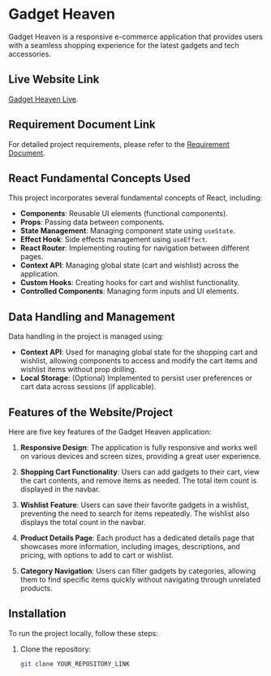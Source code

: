 # Gadget Heaven

Gadget Heaven is a responsive e-commerce application that provides users with a seamless shopping experience for the latest gadgets and tech accessories.

## Live Website Link

 [Gadget Heaven Live](https://warm-profiterole-3f8302.netlify.app/).

## Requirement Document Link

For detailed project requirements, please refer to the [Requirement Document](https://github.com/ProgrammingHero1/B10-A8-gadget-heaven/blob/main/Batch-10_Assignment-08-.pdf).

## React Fundamental Concepts Used

This project incorporates several fundamental concepts of React, including:

- **Components**: Reusable UI elements (functional components).
- **Props**: Passing data between components.
- **State Management**: Managing component state using `useState`.
- **Effect Hook**: Side effects management using `useEffect`.
- **React Router**: Implementing routing for navigation between different pages.
- **Context API**: Managing global state (cart and wishlist) across the application.
- **Custom Hooks**: Creating hooks for cart and wishlist functionality.
- **Controlled Components**: Managing form inputs and UI elements.
  
## Data Handling and Management

Data handling in the project is managed using:

- **Context API**: Used for managing global state for the shopping cart and wishlist, allowing components to access and modify the cart items and wishlist items without prop drilling.
- **Local Storage**: (Optional) Implemented to persist user preferences or cart data across sessions (if applicable).

## Features of the Website/Project

Here are five key features of the Gadget Heaven application:

1. **Responsive Design**: The application is fully responsive and works well on various devices and screen sizes, providing a great user experience.

2. **Shopping Cart Functionality**: Users can add gadgets to their cart, view the cart contents, and remove items as needed. The total item count is displayed in the navbar.

3. **Wishlist Feature**: Users can save their favorite gadgets in a wishlist, preventing the need to search for items repeatedly. The wishlist also displays the total count in the navbar.

4. **Product Details Page**: Each product has a dedicated details page that showcases more information, including images, descriptions, and pricing, with options to add to cart or wishlist.

5. **Category Navigation**: Users can filter gadgets by categories, allowing them to find specific items quickly without navigating through unrelated products.

## Installation

To run the project locally, follow these steps:

1. Clone the repository:

   ```bash
   git clone YOUR_REPOSITORY_LINK
